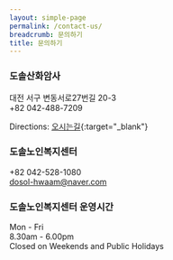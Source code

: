 ```yaml
---
layout: simple-page
permalink: /contact-us/
breadcrumb: 문의하기
title: 문의하기
---
```


### **도솔산화암사**
대전 서구 변동서로27번길 20-3 <br>
+82 042-488-7209

Directions: [오시는길](http://kko.to/8Kb5LDXD0){:target="_blank"}


### **도솔노인복지센터**
+82 042-528-1080 <br>
[dosol-hwaam@naver.com](mailto:dosol-hwaam@naver.com)

### **도솔노인복지센터 운영시간**
Mon - Fri <br>
8.30am - 6.00pm <br>
Closed on Weekends and Public Holidays <br>